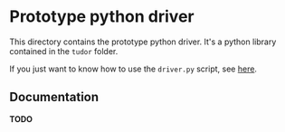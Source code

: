 # Prototype python driver
This directory contains the prototype python driver. It's a python library contained in the `tudor` folder.

If you just want to know how to use the `driver.py` script, see [here](USAGE.md).

## Documentation
**TODO**
